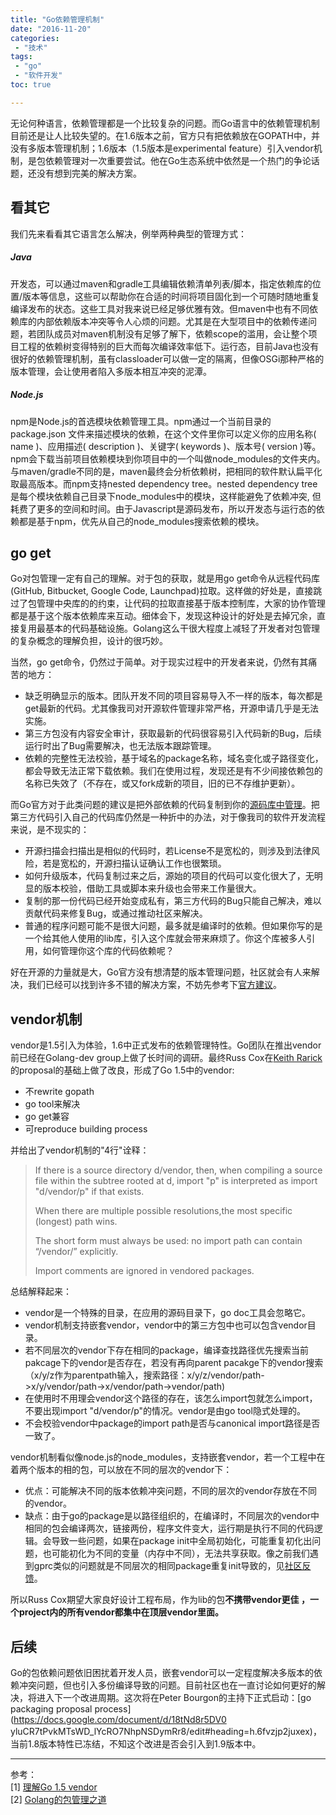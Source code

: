 ```yaml
---
title: "Go依赖管理机制"
date: "2016-11-20"
categories:
 - "技术"
tags:
 - "go"
 - "软件开发"
toc: true

---
```


无论何种语言，依赖管理都是一个比较复杂的问题。而Go语言中的依赖管理机制目前还是让人比较失望的。在1.6版本之前，官方只有把依赖放在GOPATH中，并没有多版本管理机制；1.6版本（1.5版本是experimental feature）引入vendor机制，是包依赖管理对一次重要尝试。他在Go生态系统中依然是一个热门的争论话题，还没有想到完美的解决方案。

## 看其它

我们先来看看其它语言怎么解决，例举两种典型的管理方式：
 
##### Java

开发态，可以通过maven和gradle工具编辑依赖清单列表/脚本，指定依赖库的位置/版本等信息，这些可以帮助你在合适的时间将项目固化到一个可随时随地重复编译发布的状态。这些工具对我来说已经足够优雅有效。但maven中也有不同依赖库的内部依赖版本冲突等令人心烦的问题。尤其是在大型项目中的依赖传递问题，若团队成员对maven机制没有足够了解下，依赖scope的滥用，会让整个项目工程的依赖树变得特别的巨大而每次编译效率低下。运行态，目前Java也没有很好的依赖管理机制，虽有classloader可以做一定的隔离，但像OSGi那种严格的版本管理，会让使用者陷入多版本相互冲突的泥潭。

##### Node.js

npm是Node.js的首选模块依赖管理工具。npm通过一个当前目录的 package.json 文件来描述模块的依赖，在这个文件里你可以定义你的应用名称( name )、应用描述( description )、关键字( keywords )、版本号( version )等。npm会下载当前项目依赖模块到你项目中的一个叫做node_modules的文件夹内。与maven/gradle不同的是，maven最终会分析依赖树，把相同的软件默认扁平化取最高版本。而npm支持nested dependency tree。nested dependency tree是每个模块依赖自己目录下node_modules中的模块，这样能避免了依赖冲突, 但耗费了更多的空间和时间。由于Javascript是源码发布，所以开发态与运行态的依赖都是基于npm，优先从自己的node_modules搜索依赖的模块。

## go get

Go对包管理一定有自己的理解。对于包的获取，就是用go get命令从远程代码库(GitHub, Bitbucket, Google Code, Launchpad)拉取。这样做的好处是，直接跳过了包管理中央库的的约束，让代码的拉取直接基于版本控制库，大家的协作管理都是基于这个版本依赖库来互动。细体会下，发现这种设计的好处是去掉冗余，直接复用最基本的代码基础设施。Golang这么干很大程度上减轻了开发者对包管理的复杂概念的理解负担，设计的很巧妙。

当然，go get命令，仍然过于简单。对于现实过程中的开发者来说，仍然有其痛苦的地方：

 - 缺乏明确显示的版本。团队开发不同的项目容易导入不一样的版本，每次都是get最新的代码。尤其像我司对开源软件管理非常严格，开源申请几乎是无法实施。
 - 第三方包没有内容安全审计，获取最新的代码很容易引入代码新的Bug，后续运行时出了Bug需要解决，也无法版本跟踪管理。
 - 依赖的完整性无法校验，基于域名的package名称，域名变化或子路径变化，都会导致无法正常下载依赖。我们在使用过程，发现还是有不少间接依赖包的名称已失效了（不存在，或又fork成新的项目，旧的已不存维护更新）。

而Go官方对于此类问题的建议是把外部依赖的代码复制到你的[源码库中管理](https://golang.org/doc/faq#get_version)。把第三方代码引入自己的代码库仍然是一种折中的办法，对于像我司的软件开发流程来说，是不现实的：

 - 开源扫描会扫描出是相似的代码时，若License不是宽松的，则涉及到法律风险，若是宽松的，开源扫描认证确认工作也很繁琐。
 - 如何升级版本，代码复制过来之后，源始的项目的代码可以变化很大了，无明显的版本校验，借助工具或脚本来升级也会带来工作量很大。
 - 复制的那一份代码已经开始变成私有，第三方代码的Bug只能自己解决，难以贡献代码来修复Bug，或通过推动社区来解决。
 - 普通的程序问题可能不是很大问题，最多就是编译时的依赖。但如果你写的是一个给其他人使用的lib库，引入这个库就会带来麻烦了。你这个库被多人引用，如何管理你这个库的代码依赖呢？

好在开源的力量就是大，Go官方没有想清楚的版本管理问题，社区就会有人来解决，我们已经可以找到许多不错的解决方案，不妨先参考下[官方建议](https://github.com/golang/go/wiki/PackageManagementTools)。

## vendor机制

vendor是1.5引入为体验，1.6中正式发布的依赖管理特性。Go团队在推出vendor前已经在Golang-dev group上做了长时间的调研。最终Russ Cox在[Keith Rarick](https://github.com/kr)的proposal的基础上做了改良，形成了Go 1.5中的vendor:

 - 不rewrite gopath
 - go tool来解决
 - go get兼容
 - 可reproduce building process

并给出了vendor机制的"4行"诠释：

> If there is a source directory d/vendor, then, when compiling a source file within the subtree rooted at d, import "p" is interpreted as import "d/vendor/p" if that exists.
> 
> When there are multiple possible resolutions,the most specific (longest) path wins.
> 
> The short form must always be used: no import path can  contain “/vendor/” explicitly.
> 
> Import comments are ignored in vendored packages.

总结解释起来：

 - vendor是一个特殊的目录，在应用的源码目录下，go doc工具会忽略它。
 - vendor机制支持嵌套vendor，vendor中的第三方包中也可以包含vendor目录。
 - 若不同层次的vendor下存在相同的package，编译查找路径优先搜索当前pakcage下的vendor是否存在，若没有再向parent pacakge下的vendor搜索（x/y/z作为parentpath输入，搜索路径：x/y/z/vendor/path->x/y/vendor/path->x/vendor/path->vendor/path)
 - 在使用时不用理会vendor这个路径的存在，该怎么import包就怎么import，不要出现import "d/vendor/p"的情况。vendor是由go tool隐式处理的。
 - 不会校验vendor中package的import path是否与canonical import路径是否一致了。

vendor机制看似像node.js的node_modules，支持嵌套vendor，若一个工程中在着两个版本的相的包，可以放在不同的层次的vendor下：

 - 优点：可能解决不同的版本依赖冲突问题，不同的层次的vendor存放在不同的vendor。
 - 缺点：由于go的package是以路径组织的，在编译时，不同层次的vendor中相同的包会编译两次，链接两份，程序文件变大，运行期是执行不同的代码逻辑。会导致一些问题，如果在package init中全局初始化，可能重复初化出问题，也可能初化为不同的变量（内存中不同），无法共享获取。像之前我们遇到gprc类似的问题就是不同层次的相同package重复init导致的，见[社区反馈](https://github.com/grpc/grpc-go/issues/566)。

所以Russ Cox期望大家良好设计工程布局，作为lib的包**不携带vendor更佳 ，一个project内的所有vendor都集中在顶层vendor里面。**

## 后续

Go的包依赖问题依旧困扰着开发人员，嵌套vendor可以一定程度解决多版本的依赖冲突问题，但也引入多份编译导致的问题。目前社区也在一直讨论如何更好的解决，将进入下一个改进周期。这次将在Peter Bourgon的主持下正式启动：[go packaging proposal process](https://docs.google.com/document/d/18tNd8r5DV0
yluCR7tPvkMTsWD_lYcRO7NhpNSDymRr8/edit#heading=h.6fvzjp2juxex)，当前1.8版本特性已冻结，不知这个改进是否会引入到1.9版本中。

------
参考：  
[1] [理解Go 1.5 vendor](http://tonybai.com/2015/07/31/understand-go15-vendor/)  
[2] [Golang的包管理之道](http://www.infoq.com/cn/articles/golang-package-management)  
